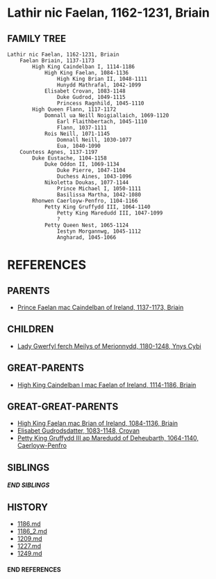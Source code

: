 # Lathir nic Faelan, 1162-1231, Briain 

## FAMILY TREE 
```
Lathir nic Faelan, 1162-1231, Briain 
    Faelan Briain, 1137-1173
        High King Caindelban I, 1114-1186
            High King Faelan, 1084-1136
                High King Brian II, 1048-1111
                Hunydd Mathrafal, 1042-1099
            Elisabet Crovan, 1083-1148
                Duke Gudrod, 1049-1115
                Princess Ragnhild, 1045-1110    
        High Queen Flann, 1117-1172
            Domnall ua Neill Noigiallaich, 1069-1120
                Earl Flaithbertach, 1045-1110
                Flann, 1037-1111
            Rois Neill, 1071-1145
                Domnall Neill, 1030-1077
                Eua, 1040-1090
    Countess Agnes, 1137-1197
        Duke Eustache, 1104-1158
            Duke Oddon II, 1069-1134
                Duke Pierre, 1047-1104
                Duchess Aines, 1043-1096
            Nikoletta Doukas, 1077-1144
                Prince Michael I, 1050-1111
                Basilissa Martha, 1042-1080            
        Rhonwen Caerloyw-Penfro, 1104-1166
            Petty King Gruffydd III, 1064-1140
                Petty King Maredudd III, 1047-1099
                ?
            Petty Queen Nest, 1065-1124
                Iestyn Morgannwg, 1045-1112
                Angharad, 1045-1066            
```


# REFERENCES

## PARENTS 
* [Prince Faelan mac Caindelban of Ireland, 1137-1173, Briain](faelan_mac_caindelban_1137.md)

## CHILDREN 
* [Lady Gwerfyl ferch Meilys of Merionnydd, 1180-1248, Ynys Cybi](gwerfyl_ferch_meilys_1180.md)


## GREAT-PARENTS 
* [High King Caindelban I mac Faelan of Ireland, 1114-1186, Briain](caindelban_i_mac_faelan_1114.md)


## GREAT-GREAT-PARENTS 
* [High King Faelan mac Brian of Ireland, 1084-1136, Briain](faelan_mac_brian_1084.md)
* [Elisabet Gudrodsdatter, 1083-1148, Crovan](elisabet_gudrodsdatter_1083.md)
* [Petty King Gruffydd III ap Maredudd of Deheubarth, 1064-1140, Caerloyw-Penfro](gruffydd_iii_ap_maredudd_1064.md)

## SIBLINGS

##### END SIBLINGS  
## HISTORY
* [1186.md](../h/1186.md)
* [1186_2.md](../h/1186_2.md)
* [1209.md](../h/1209.md)
* [1227.md](../h/1227.md)
* [1249.md](../h/1249.md)

#### END REFERENCES
